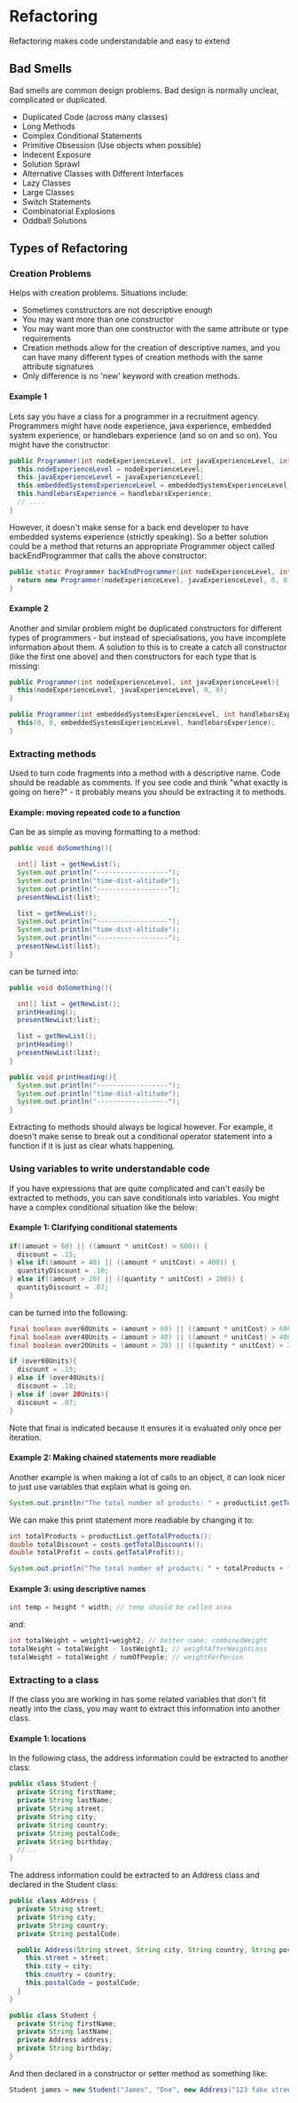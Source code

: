 # Refactoring

Refactoring makes code understandable and easy to extend

## Bad Smells

Bad smells are common design problems. Bad design is normally unclear, complicated or duplicated.

* Duplicated Code (across many classes)
* Long Methods
* Complex Conditional Statements
* Primitive Obsession (Use objects when possible)
* Indecent Exposure
* Solution Sprawl
* Alternative Classes with Different Interfaces
* Lazy Classes
* Large Classes
* Switch Statements
* Combinatorial Explosions
* Oddball Solutions

## Types of Refactoring

### Creation Problems

Helps with creation problems. Situations include:

* Sometimes constructors are not descriptive enough
* You may want more than one constructor
* You may want more than one constructor with the same attribute or type requirements
* Creation methods allow for the creation of descriptive names, and you can have many different types of creation methods with the same attribute signatures
* Only difference is no 'new' keyword with creation methods.

#### Example 1

Lets say you have a class for a programmer in a recruitment agency. Programmers might have node experience, java experience, embedded system experience, or handlebars experience (and so on and so on). You might have the constructor:

```java
public Programmer(int nodeExperienceLevel, int javaExperienceLevel, int embeddedSystemsExperienceLevel, int handlebarsExperience){ // and so on
  this.nodeExperienceLevel = nodeExperienceLevel;
  this.javaExperienceLevel = javaExperienceLevel;
  this.embeddedSystemsExperienceLevel = embeddedSystemsExperienceLevel;
  this.handlebarsExperience = handlebarsExperience;
  // ....
}
```

However, it doesn't make sense for a back end developer to have embedded systems experience (strictly speaking). So a better solution could be a method that returns an appropriate Programmer object called backEndProgrammer that calls the above constructor:

```java
public static Programmer backEndProgrammer(int nodeExperienceLevel, int javaExperienceLevel){
  return new Programmer(nodeExperienceLevel, javaExperienceLevel, 0, 0);
}
```
#### Example 2

Another and similar problem might be duplicated constructors for different types of programmers - but instead of specialisations, you have incomplete information about them. A solution to this is to create a catch all constructor (like the first one above) and then constructors for each type that is missing:

```java
public Programmer(int nodeExperienceLevel, int javaExperienceLevel){
  this(nodeExperienceLevel, javaExperienceLevel, 0, 0);
}

public Programmer(int embeddedSystemsExperienceLevel, int handlebarsExperience){
  this(0, 0, embeddedSystemsExperienceLevel, handlebarsExperience);
}
```

### Extracting methods

Used to turn code fragments into a method with a descriptive name. Code should be readable as comments. If you see code and think "what exactly is going on here?" - it probably means you should be extracting it to methods.

#### Example: moving repeated code to a function

Can be as simple as moving formatting to a method:

```java
public void doSomething(){

  int[] list = getNewList();
  System.out.println("------------------");
  System.out.println("time-dist-altitude");
  System.out.println("------------------");
  presentNewList(list);

  list = getNewList();
  System.out.println("------------------");
  System.out.println("time-dist-altitude");
  System.out.println("------------------");
  presentNewList(list);
}
```

can be turned into:

```java
public void doSomething(){

  int[] list = getNewList();
  printHeading();
  presentNewList(list);

  list = getNewList();
  printHeading()
  presentNewList(list);
}

public void printHeading(){
  System.out.println("------------------");
  System.out.println("time-dist-altitude");
  System.out.println("------------------");
}
```

Extracting to methods should always be logical however. For example, it doesn't make sense to break out a conditional operator statement into a function if it is just as clear whats happening.

### Using variables to write understandable code

If you have expressions that are quite complicated and can't easily be extracted to methods, you can save conditionals into variables. You might have a complex conditional situation like the below:

#### Example 1: Clarifying conditional statements

```java
if((amount > 60) || ((amount * unitCost) > 600)) {
  discount = .15;
} else if((amount > 40) || ((amount * unitCost) > 400)) {
  quantityDiscount = .10;
} else if((amount > 20) || ((quantity * unitCost) > 200)) {
  quantityDiscount = .07;
}
```

can be turned into the following:

```java
final boolean over60Units = (amount > 60) || ((amount * unitCost) > 600);
final boolean over40Units = (amount > 40) || ((amount * unitCost) > 400)
final boolean over20Units = (amount > 20) || ((quantity * unitCost) > 200);

if (over60Units){
  discount = .15;
} else if (over40Units){
  discount = .10;
} else if (over 20Units){
  discount = .07;
}
```
Note that final is indicated because it ensures it is evaluated only once per iteration.

#### Example 2: Making chained statements more readiable

Another example is when making a lot of calls to an object, it can look nicer to just use variables that explain what is going on.

```java
System.out.println("The total number of products: " + productList.getTotalProducts() + " and the discount total is: " + costs.getTotalDiscounts() + " , and the final profit is: " + costs.getTotalProfit());
```

We can make this print statement more readiable by changing it to:

```java
int totalProducts = productList.getTotalProducts();
double totalDiscount = costs.getTotalDiscounts();
double totalProfit = costs.getTotalProfit();

System.out.println("The total number of products: " + totalProducts + " and the discount total is: " + totalDiscount + " , and the final profit is: " + totalProfit);
```

#### Example 3: using descriptive names

```java
int temp = height * width; // temp should be called area
```
and:

```java
int totalWeight = weight1+weight2; // better name: combinedWeight
totalWeight = totalWeight - lostWeight1; // weightAfterWeightLoss
totalWeight = totalWeight / numOfPeople; // weightPerPerson
```

### Extracting to a class

If the class you are working in has some related variables that don't fit neatly into the class, you may want to extract this information into another class.

#### Example 1: locations

In the following class, the address information could be extracted to another class:

```java
public class Student {
  private String firstName;
  private String lastName;
  private String street;
  private String city;
  private String country;
  private String postalCode;
  private String birthday;
  //...
}
```

The address information could be extracted to an Address class and declared in the Student class:

```java
public class Address {
  private String street;
  private String city;
  private String country;
  private String postalCode;

  public Address(String street, String city, String country, String postalCode){
    this.street = street;
    this.city = city;
    this.country = country;
    this.postalCode = postalCode;
  }
}

public class Student {
  private String firstName;
  private String lastName;
  private Address address;
  private String birthday;
}
```

And then declared in a constructor or setter method as something like:

```java
Student james = new Student("James", "Doe", new Address("123 fake street, Springfield, USA, 1234"), "05/06/07");
```
